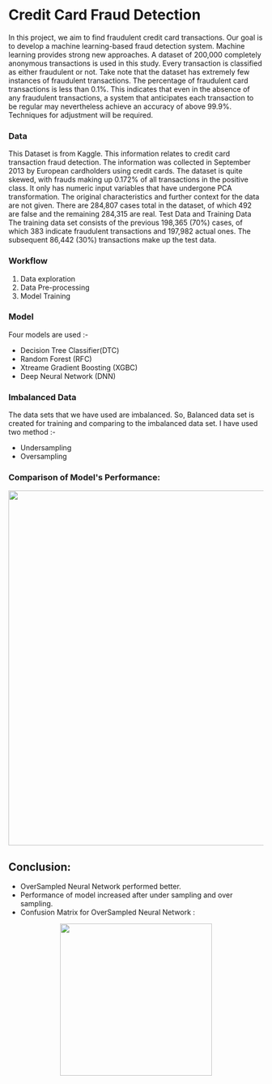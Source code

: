 # Credit Card Fraud Detection

In this project, we aim to find fraudulent credit card transactions. Our goal is to develop a machine learning-based fraud detection system. 
Machine learning provides strong new approaches. A dataset of 200,000 completely anonymous transactions is used in this study. 
Every transaction is classified as either fraudulent or not. Take note that the dataset has extremely few instances of fraudulent transactions.
The percentage of fraudulent card transactions is less than 0.1%. This indicates that even in the absence of any fraudulent transactions,
a system that anticipates each transaction to be regular may nevertheless achieve an accuracy of above 99.9%. Techniques for adjustment will be required.

### Data
This Dataset is from Kaggle. This information relates to credit card transaction fraud detection. 
The information was collected in September 2013 by European cardholders using credit cards. The dataset is quite skewed, with frauds making up 0.172% of all transactions 
in the positive class. It only has numeric input variables that have undergone PCA transformation. The original characteristics and further context for the data are not given. 
There are 284,807 cases total in the dataset, of which 492 are false and the remaining 284,315 are real. Test Data and Training Data The training data set consists of 
the previous 198,365 (70%) cases, of which 383 indicate fraudulent transactions and 197,982 actual ones. 
The subsequent 86,442 (30%) transactions make up the test data.

### Workflow
1. Data exploration
2. Data Pre-processing
3. Model Training 

### Model 
Four models are used :-
* Decision Tree Classifier(DTC)
* Random Forest (RFC)
* Xtreame Gradient Boosting (XGBC)
* Deep Neural Network (DNN)

### Imbalanced Data
The data sets that we have used are imbalanced. So, Balanced data set is created for training and comparing to the imbalanced data set.
I have used two method :-
* Undersampling
* Oversampling

### Comparison of Model's Performance:
<p align="center">
  <img width="700" src="https://user-images.githubusercontent.com/93676625/195557659-df01c984-8a84-4488-aa6e-a63b92685f5e.png" >
</p>

## Conclusion:
* OverSampled Neural Network performed better.
* Performance of model increased after under sampling and over sampling.
* Confusion Matrix for OverSampled Neural Network :
<p align="center">
  <img width="300" src="https://user-images.githubusercontent.com/93676625/195559088-8a9b0bb5-67c4-44de-81bf-9e75c1e7da3d.png" >
</p>
